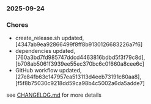 ### 2025-09-24

### Chores
+ create_release.sh updated, [4347ab9ea92866499f8ff8b9130126683226a7f6]
+ dependencies updated, [760a3bd7fd985747ddcd4463816bdbd5f3f79c8d], [b708ab5061f3939ee55ec370bc6c0f660a8cee6c]
+ GitHub workflow updated, [27e84fb63c147957ea513113d4eeb73191c80aa8], [f5f8b75030c9218dd59ca98b4c5002a6da5adde7]

see <a href='https://github.com/mrjackwills/leafcast_pi/blob/main/CHANGELOG.md'>CHANGELOG.md</a> for more details
